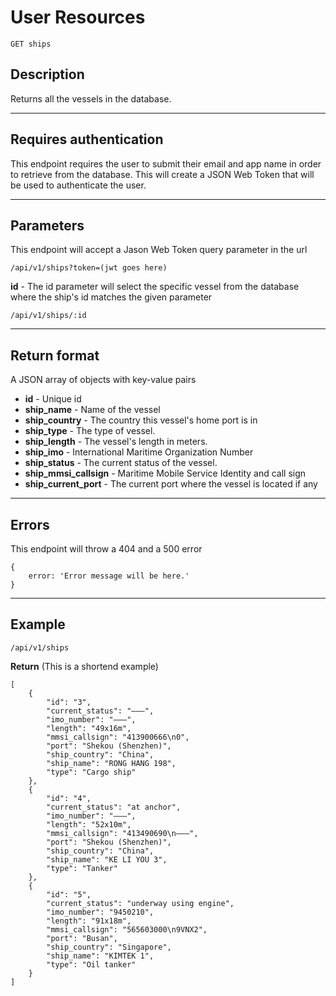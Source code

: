 # User Resources

    GET ships

## Description
Returns all the vessels in the database.

***

## Requires authentication
This endpoint requires the user to submit their email and app name in order to retrieve from the database.  This will create a JSON Web Token that will be used to authenticate the user.

***

## Parameters
This endpoint will accept a Jason Web Token query parameter in the url

    /api/v1/ships?token=(jwt goes here)
    
**id** - The id parameter will select the specific vessel from the database where the ship's id matches the given parameter

    /api/v1/ships/:id

***

## Return format

A JSON array of objects with key-value pairs

- **id**  - Unique id
- **ship_name** - Name of the vessel
- **ship_country** - The country this vessel's home port is in
- **ship_type** - The type of vessel.
- **ship_length** - The vessel's length in meters.
- **ship_imo** - International Maritime Organization Number
- **ship_status** - The current status of the vessel.
- **ship_mmsi_callsign** - Maritime Mobile Service Identity and call sign
- **ship_current_port** - The current port where the vessel is located if any

***

## Errors
This endpoint will throw a 404 and a 500 error

```
{ 
    error: 'Error message will be here.'
}
```

***

## Example

    /api/v1/ships

**Return** (This is a shortend example)

``` 
[
	{
        "id": "3",
        "current_status": "–––",
        "imo_number": "–––",
        "length": "49x16m",
        "mmsi_callsign": "413900666\n0",
        "port": "Shekou (Shenzhen)",
        "ship_country": "China",
        "ship_name": "RONG HANG 198",
        "type": "Cargo ship"
    },
    {
        "id": "4",
        "current_status": "at anchor",
        "imo_number": "–––",
        "length": "52x10m",
        "mmsi_callsign": "413490690\n–––",
        "port": "Shekou (Shenzhen)",
        "ship_country": "China",
        "ship_name": "KE LI YOU 3",
        "type": "Tanker"
    },
    {
        "id": "5",
        "current_status": "underway using engine",
        "imo_number": "9450210",
        "length": "91x18m",
        "mmsi_callsign": "565603000\n9VNX2",
        "port": "Busan",
        "ship_country": "Singapore",
        "ship_name": "KIMTEK 1",
        "type": "Oil tanker"
    }
]
```